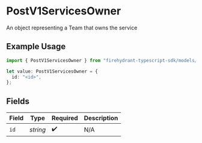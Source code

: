 # PostV1ServicesOwner

An object representing a Team that owns the service

## Example Usage

```typescript
import { PostV1ServicesOwner } from "firehydrant-typescript-sdk/models/components";

let value: PostV1ServicesOwner = {
  id: "<id>",
};
```

## Fields

| Field              | Type               | Required           | Description        |
| ------------------ | ------------------ | ------------------ | ------------------ |
| `id`               | *string*           | :heavy_check_mark: | N/A                |